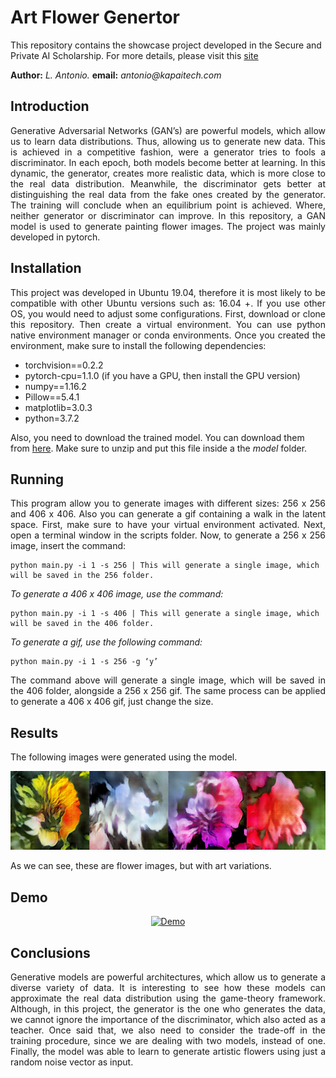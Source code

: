 # Art Flower Genertor
This repository contains the showcase project developed in the Secure and Private AI Scholarship. For more details, please visit this [site](https://github.com/LsAntonio/art-flowers)

__Author:__ _L. Antonio._
__email:__ _antonio@kapaitech.com_
 
## Introduction
<p align = "justify"> 
Generative Adversarial Networks (GAN’s) are powerful models, which allow us to learn data distributions. Thus, allowing us to generate new data. This is achieved in a competitive fashion, were a generator tries to fools a discriminator. In each epoch, both models become better at learning. In this dynamic, the generator, creates more realistic data, which is more close to the real data distribution. Meanwhile, the discriminator gets better at distinguishing the real data from the fake ones created by the generator. The training will conclude when an equilibrium point is achieved. Where, neither generator or discriminator can improve. In this repository, a GAN model is used to generate painting flower images. The project was mainly developed in pytorch.
</p>

## Installation
<p align = "justify"> 
This project was developed in Ubuntu 19.04, therefore it is most likely to be compatible with other Ubuntu versions such as: 16.04 +. If you use other OS, you would need to adjust some configurations. First, download or clone this repository. Then create a virtual environment. You can use python native environment manager or conda environments. Once you created the environment, make sure to install the following dependencies:
</p>

* torchvision==0.2.2
* pytorch-cpu=1.1.0 (if you have a GPU, then install the GPU version)
* numpy==1.16.2
* Pillow==5.4.1
* matplotlib=3.0.3
* python=3.7.2

Also, you need to download the trained model. You can download them from [here](https://drive.google.com/file/d/1TJdUnP5ZQrJfuMgbdX6BcBZBjDzfuH7I). Make sure to unzip and put this file inside a the _model_ folder.

## Running
<p align = "justify"> 
This program allow you to generate images with different sizes: 256 x 256 and 406 x 406. Also you can generate a gif containing a walk in the latent space. First, make sure to have your virtual environment activated. Next, open a terminal window in the scripts folder. Now, to generate a 256 x 256 image, insert the command:
</p>

```
python main.py -i 1 -s 256 | This will generate a single image, which will be saved in the 256 folder.
```

_To generate a 406 x 406 image, use the command:_

```
python main.py -i 1 -s 406 | This will generate a single image, which will be saved in the 406 folder.
```

_To generate a gif, use the following command:_

```
python main.py -i 1 -s 256 -g ‘y’
```
<p align = "justify"> 
The command above will generate a single image, which will be saved in the 406 folder, alongside a 256 x 256 gif. The same process can be applied to generate a 406 x 406 gif, just change the size.
</p>

## Results
The following images were generated using the model.

![](./results/results.png)

As we can see, these are flower images, but with art variations.


## Demo

<p align="center">
<a href="https://www.youtube.com/watch?v=4JwqccCi7kI" target="_blank">
  <img src="https://img.youtube.com/vi/4JwqccCi7kI/0.jpg" alt="Demo" width = "500", height = "350">
</a>
</p>

## Conclusions
<p align = "justify"> 
Generative models are powerful architectures, which allow us to generate a diverse variety of data. It is interesting to see how these models can approximate the real data distribution using the game-theory framework. Although, in this project, the generator is the one who generates the data, we cannot ignore the importance of the discriminator, which also acted as a teacher. Once said that, we also need to consider the trade-off in the training procedure, since we are dealing with two models, instead of one. Finally, the model was able to learn to generate artistic flowers using just a random noise vector as input.
</p>
